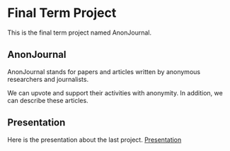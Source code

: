 # Final Term Project
This is the final term project named AnonJournal.

## AnonJournal
AnonJournal stands for papers and articles
written by anonymous researchers and journalists.

We can upvote and support their activities with anonymity.
In addition, we can describe these articles.

## Presentation

Here is the presentation about the last project.
[Presentation](https://docs.google.com/presentation/d/1O1RwhxDupmFTM1f15FSyAdiEYzqnaVHaRJ7l8MGZnI8/edit#slide=id.g5175f26029_0_50)


